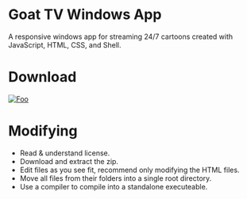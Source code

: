 # Goat TV Windows App
A responsive windows app for streaming 24/7 cartoons created with JavaScript, HTML, CSS, and Shell.

# Download
[![Foo](http://piano-tuner.org/wp-content/uploads/2015/07/WindowsDownloadBadge.png)](https://github.com/Heark/goatapp-windows/releases/download/v1.0.1-beta/GoatTV.exe)

# Modifying
* Read & understand license.
* Download and extract the zip.
* Edit files as you see fit, recommend only modifying the HTML files.
* Move all files from their folders into a single root directory.
* Use a compiler to compile into a standalone executeable.
